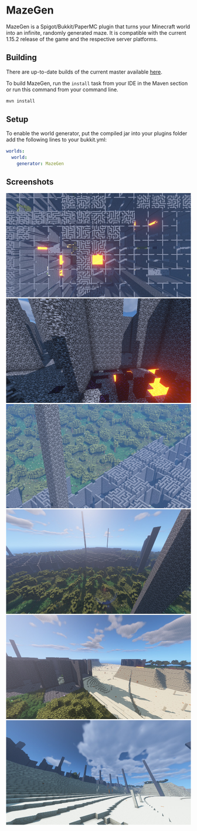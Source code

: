 # MazeGen

MazeGen is a Spigot/Bukkit/PaperMC plugin that turns your Minecraft world into an infinite, randomly generated maze.
It is compatible with the current 1.15.2 release of the game and the respective server platforms.

## Building

There are up-to-date builds of the current master available [here](https://github.com/DevMiner-BuildBot/MazeGen-Builds/releases).

To build MazeGen, run the `install` task from your IDE in the Maven section or run this command from your command line.

```bash
mvn install
```

## Setup

To enable the world generator, put the compiled jar into your plugins folder add the following lines to your bukkit.yml:

```yaml
worlds:
  world:
    generator: MazeGen
```

## Screenshots

  ![Screenshot 1](/assets/Maze-Screenshot-1.jpg)
  ![Screenshot 2](/assets/Maze-Screenshot-2.jpg)
  ![Screenshot 3](/assets/Maze-Screenshot-3.jpg)
  ![Screenshot 4](/assets/Maze-Screenshot-4.jpg)
  ![Screenshot 5](/assets/Maze-Screenshot-5.jpg)
  ![Screenshot 6](/assets/Maze-Screenshot-6.jpg)
